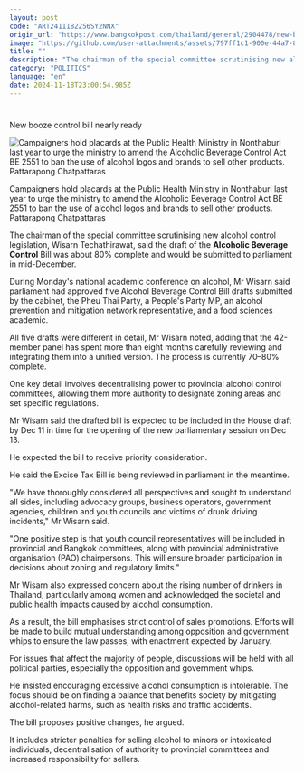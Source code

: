 ```yaml
---
layout: post
code: "ART2411182256SY2NNX"
origin_url: "https://www.bangkokpost.com/thailand/general/2904478/new-booze-control-bill-nearly-ready"
image: "https://github.com/user-attachments/assets/797ff1c1-900e-44a7-8aa7-3a3ee3d9b219"
title: ""
description: "The chairman of the special committee scrutinising new alcohol control legislation, Wisarn Techathirawat, said the draft of the  Alcoholic Beverage Control  Bill was about 80% complete and would be submitted to parliament in mid-December."
category: "POLITICS"
language: "en"
date: 2024-11-18T23:00:54.985Z
---
```


# 

New booze control bill nearly ready

![Campaigners hold placards at the Public Health Ministry in Nonthaburi last year to urge the ministry to amend the Alcoholic Beverage Control Act BE 2551 to ban the use of  alcohol logos and brands to sell other products. Pattarapong Chatpattaras](https://github.com/user-attachments/assets/e48db4c7-6a9e-4ce9-9315-61df2e7904be)

Campaigners hold placards at the Public Health Ministry in Nonthaburi last year to urge the ministry to amend the Alcoholic Beverage Control Act BE 2551 to ban the use of alcohol logos and brands to sell other products. Pattarapong Chatpattaras

The chairman of the special committee scrutinising new alcohol control legislation, Wisarn Techathirawat, said the draft of the **Alcoholic Beverage Control** Bill was about 80% complete and would be submitted to parliament in mid-December.

During Monday's national academic conference on alcohol, Mr Wisarn said parliament had approved five Alcohol Beverage Control Bill drafts submitted by the cabinet, the Pheu Thai Party, a People's Party MP, an alcohol prevention and mitigation network representative, and a food sciences academic.

All five drafts were different in detail, Mr Wisarn noted, adding that the 42-member panel has spent more than eight months carefully reviewing and integrating them into a unified version. The process is currently 70–80% complete.

One key detail involves decentralising power to provincial alcohol control committees, allowing them more authority to designate zoning areas and set specific regulations.

Mr Wisarn said the drafted bill is expected to be included in the House draft by Dec 11 in time for the opening of the new parliamentary session on Dec 13.

He expected the bill to receive priority consideration.

He said the Excise Tax Bill is being reviewed in parliament in the meantime.

"We have thoroughly considered all perspectives and sought to understand all sides, including advocacy groups, business operators, government agencies, children and youth councils and victims of drunk driving incidents," Mr Wisarn said.

"One positive step is that youth council representatives will be included in provincial and Bangkok committees, along with provincial administrative organisation (PAO) chairpersons. This will ensure broader participation in decisions about zoning and regulatory limits."

Mr Wisarn also expressed concern about the rising number of drinkers in Thailand, particularly among women and acknowledged the societal and public health impacts caused by alcohol consumption.

As a result, the bill emphasises strict control of sales promotions. Efforts will be made to build mutual understanding among opposition and government whips to ensure the law passes, with enactment expected by January.

For issues that affect the majority of people, discussions will be held with all political parties, especially the opposition and government whips.

He insisted encouraging excessive alcohol consumption is intolerable. The focus should be on finding a balance that benefits society by mitigating alcohol-related harms, such as health risks and traffic accidents.

The bill proposes positive changes, he argued.

It includes stricter penalties for selling alcohol to minors or intoxicated individuals, decentralisation of authority to provincial committees and increased responsibility for sellers.